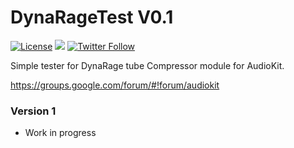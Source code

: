 DynaRageTest V0.1
===

[![License](https://img.shields.io/cocoapods/l/AudioKit.svg?style=flat)](https://github.com/audiokit/AudioKit/blob/master/LICENSE)
<img src="https://img.shields.io/badge/%20in-swift%203.0-orange.svg">
[![Twitter Follow](https://img.shields.io/twitter/follow/MikeGazzaruso.svg?style=social)](http://twitter.com/mikegazzaruso)

Simple tester for DynaRage tube Compressor module for AudioKit.

https://groups.google.com/forum/#!forum/audiokit

### Version 1

* Work in progress



